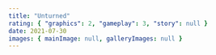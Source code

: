 ```yaml
---
title: "Unturned"
rating: { "graphics": 2, "gameplay": 3, "story": null }
date: 2021-07-30
images: { mainImage: null, galleryImages: null }
---
```

